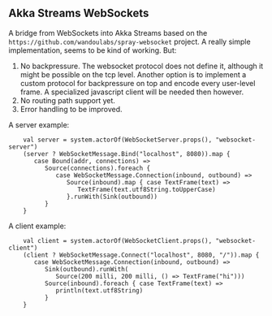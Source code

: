## Akka Streams WebSockets

A bridge from WebSockets into Akka Streams based on the `https://github.com/wandoulabs/spray-websocket` project.
A really simple implementation, seems to be kind of working. But:

1. No backpressure. The websocket protocol does not define it, although it might be possible on the tcp level. Another option is to implement a custom protocol for backpressure on top and encode every user-level frame. A specialized javascript client will be needed then however.
2. No routing path support yet.
3. Error handling to be improved.

A server example:

        val server = system.actorOf(WebSocketServer.props(), "websocket-server")
        (server ? WebSocketMessage.Bind("localhost", 8080)).map {
           case Bound(addr, connections) =>
              Source(connections).foreach {
                 case WebSocketMessage.Connection(inbound, outbound) =>
                    Source(inbound).map { case TextFrame(text) =>
                       TextFrame(text.utf8String.toUpperCase)
                    }.runWith(Sink(outbound))
              }
        }
        
A client example:

        val client = system.actorOf(WebSocketClient.props(), "websocket-client")
        (client ? WebSocketMessage.Connect("localhost", 8080, "/")).map {
           case WebSocketMessage.Connection(inbound, outbound) =>
              Sink(outbound).runWith(
                 Source(200 milli, 200 milli, () => TextFrame("hi")))
              Source(inbound).foreach { case TextFrame(text) =>
                 println(text.utf8String)
              }
        }
